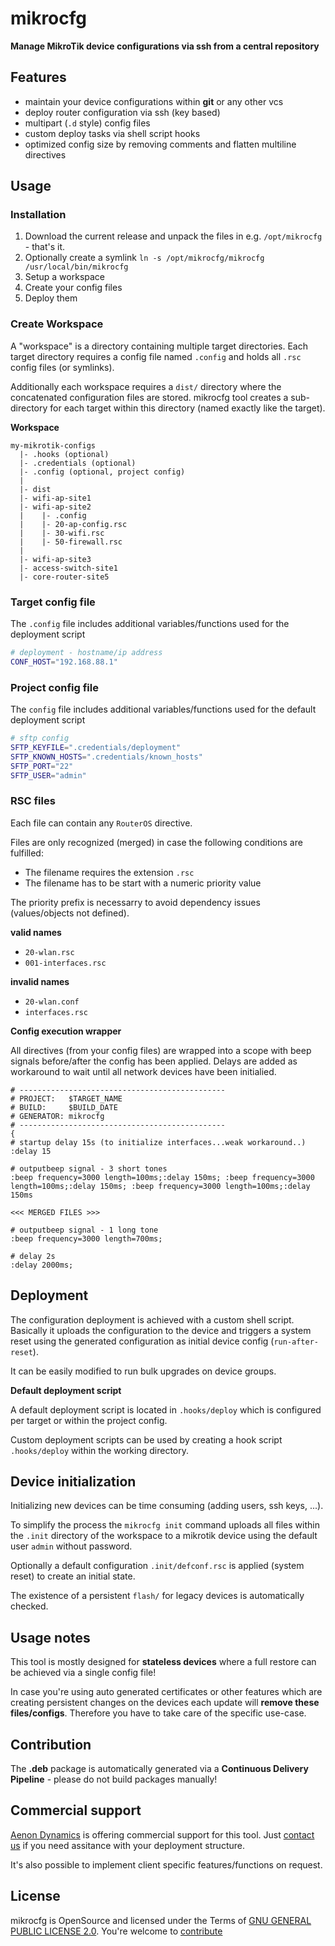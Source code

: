 mikrocfg
=============================

**Manage MikroTik device configurations via ssh from a central repository**

## Features ##

* maintain your device configurations within **git** or any other vcs
* deploy router configuration via ssh (key based)
* multipart (`.d` style) config files
* custom deploy tasks via shell script hooks
* optimized config size by removing comments and flatten multiline directives 

## Usage ##

### Installation ###

1. Download the current release and unpack the files in e.g. `/opt/mikrocfg` - that's it.
2. Optionally create a symlink `ln -s /opt/mikrocfg/mikrocfg /usr/local/bin/mikrocfg`
3. Setup a workspace
4. Create your config files
5. Deploy them

### Create Workspace ###

A "workspace" is a directory containing multiple target directories. 
Each target directory requires a config file named `.config` and holds all `.rsc` config files (or symlinks).

Additionally each workspace requires a `dist/` directory where the concatenated configuration files are stored. mikrocfg tool creates a sub-directory for each target within this directory (named exactly like the target).

**Workspace**

```raw
my-mikrotik-configs
  |- .hooks (optional)
  |- .credentials (optional)
  |- .config (optional, project config)
  |
  |- dist
  |- wifi-ap-site1
  |- wifi-ap-site2
  |    |- .config
  |    |- 20-ap-config.rsc
  |    |- 30-wifi.rsc
  |    |- 50-firewall.rsc
  |
  |- wifi-ap-site3
  |- access-switch-site1
  |- core-router-site5
```

### Target config file ###

The `.config` file includes additional variables/functions used for the deployment script

```bash
# deployment - hostname/ip address
CONF_HOST="192.168.88.1"
```

### Project config file ###

The `config` file includes additional variables/functions used for the default deployment script

```bash
# sftp config
SFTP_KEYFILE=".credentials/deployment"
SFTP_KNOWN_HOSTS=".credentials/known_hosts"
SFTP_PORT="22"
SFTP_USER="admin"
```

### RSC files ###

Each file can contain any `RouterOS` directive.

Files are only recognized (merged) in case the following conditions are fulfilled:

* The filename requires the extension `.rsc`
* The filename has to be start with a numeric priority value

The priority prefix is necessarry to avoid dependency issues (values/objects not defined).

**valid names**

* `20-wlan.rsc`
* `001-interfaces.rsc`

**invalid names**

* `20-wlan.conf`
* `interfaces.rsc`

**Config execution wrapper**

All directives (from your config files) are wrapped into a scope with beep signals before/after the config has been applied. Delays are added as workaround to wait until all network devices have been initialied.

```
# ----------------------------------------------
# PROJECT:   $TARGET_NAME
# BUILD:     $BUILD_DATE
# GENERATOR: mikrocfg
# ----------------------------------------------
{
# startup delay 15s (to initialize interfaces...weak workaround..)
:delay 15

# outputbeep signal - 3 short tones
:beep frequency=3000 length=100ms;:delay 150ms; :beep frequency=3000 length=100ms;:delay 150ms; :beep frequency=3000 length=100ms;:delay 150ms

<<< MERGED FILES >>>

# outputbeep signal - 1 long tone
:beep frequency=3000 length=700ms;

# delay 2s
:delay 2000ms;
```

## Deployment ##

The configuration deployment is achieved with a custom shell script. Basically it uploads the configuration to the device and triggers a system reset using the generated configuration as initial device config (`run-after-reset`).

It can be easily modified to run bulk upgrades on device groups.

**Default deployment script**

A default deployment script is located in `.hooks/deploy` which is configured per target or within the project config.

Custom deployment scripts can be used by creating a hook script `.hooks/deploy` within the working directory.

## Device initialization ##

Initializing new devices can be time consuming (adding users, ssh keys, ...).

To simplify the process the `mikrocfg init` command uploads all files within the `.init` directory of the workspace to a mikrotik device using the default user `admin` without password.

Optionally a default configuration `.init/defconf.rsc` is applied (system reset) to create an initial state.

The existence of a persistent `flash/` for legacy devices is automatically checked.

## Usage notes ##

This tool is mostly designed for **stateless devices** where a full restore can be achieved via a single config file!

In case you're using auto generated certificates or other features which are creating persistent changes on the devices each update will **remove these files/configs**. Therefore you have to take care of the specific use-case.

## Contribution ##

The **.deb** package is automatically generated via a **Continuous Delivery Pipeline** - please do not build packages manually!

## Commercial support ##

[Aenon Dynamics](https://aenon-dynamics.com) is offering commercial support for this tool. Just [contact us](https://aenon-dynamics.com/kontakt.html) if you need assitance with your deployment structure.

It's also possible to implement client specific features/functions on request.

## License ##
mikrocfg is OpenSource and licensed under the Terms of [GNU GENERAL PUBLIC LICENSE 2.0](https://opensource.org/licenses/GPL-2.0). You're welcome to [contribute](docs/CONTRIBUTING.md)
